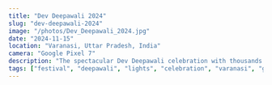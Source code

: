```yaml
---
title: "Dev Deepawali 2024"
slug: "dev-deepawali-2024"
image: "/photos/Dev_Deepawali_2024.jpg"
date: "2024-11-15"
location: "Varanasi, Uttar Pradesh, India"
camera: "Google Pixel 7"
description: "The spectacular Dev Deepawali celebration with thousands of diyas illuminating the ghats"
tags: ["festival", "deepawali", "lights", "celebration", "varanasi", "ghat"]
---
```

